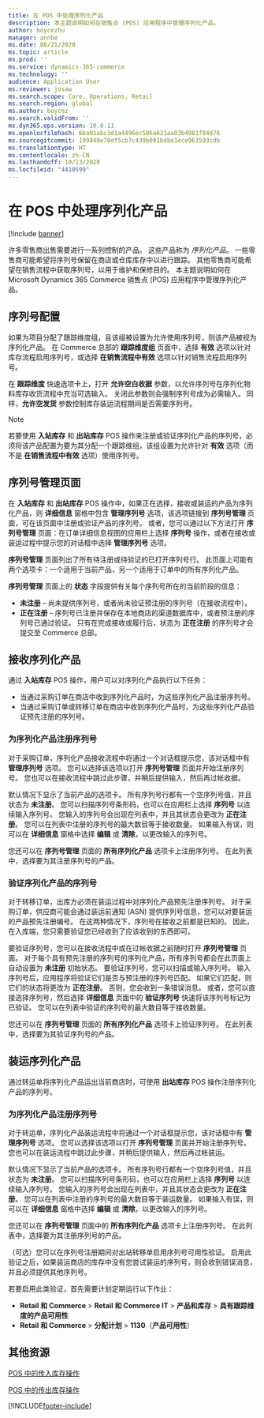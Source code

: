 ```yaml
---
title: 在 POS 中处理序列化产品
description: 本主题说明如何在销售点 (POS) 应用程序中管理序列化产品。
author: boycezhu
manager: annbe
ms.date: 08/21/2020
ms.topic: article
ms.prod: ''
ms.service: dynamics-365-commerce
ms.technology: ''
audience: Application User
ms.reviewer: josaw
ms.search.scope: Core, Operations, Retail
ms.search.region: global
ms.author: boycez
ms.search.validFrom: ''
ms.dyn365.ops.version: 10.0.11
ms.openlocfilehash: 6ba01abc3d1a4496ec586a621aa03b4981f84d76
ms.sourcegitcommit: 199848e78df5cb7c439b001bdbe1ece963593cdb
ms.translationtype: HT
ms.contentlocale: zh-CN
ms.lasthandoff: 10/13/2020
ms.locfileid: "4410599"
---
```

# <a name="work-with-serialized-items-in-the-pos"></a>在 POS 中处理序列化产品

[!include [banner](includes/banner.md)]

许多零售商出售需要进行一系列控制的产品。 这些产品称为 *序列化产品*。 一些零售商可能希望将序列号保留在商店或仓库库存中以进行跟踪。 其他零售商可能希望在销售流程中获取序列号，以用于维护和保修目的。 本主题说明如何在 Microsoft Dynamics 365 Commerce 销售点 (POS) 应用程序中管理序列化产品。

## <a name="serial-number-configurations"></a>序列号配置

如果为项目分配了跟踪维度组，且该组被设置为允许使用序列号，则该产品被视为序列化产品。 在 Commerce 总部的 **跟踪维度组** 页面中，选择 **有效** 选项以针对库存流程启用序列号，或选择 **在销售流程中有效** 选项以针对销售流程启用序列号。

在 **跟踪维度** 快速选项卡上，打开 **允许空白收据** 参数，以允许序列号在序列化物料库存收货流程中充当可选输入。 关闭此参数则会强制序列号成为必需输入。 同样，**允许空发货** 参数控制库存装运流程期间是否需要序列号。

> [!NOTE]
> 若要使用 **入站库存** 和 **出站库存** POS 操作来注册或验证序列化产品的序列号，必须将该产品配置为要为其分配一个跟踪维组，该组设置为允许针对 **有效** 选项（而不是 **在销售流程中有效** 选项）使用序列号。

## <a name="serial-number-management-page"></a>序列号管理页面

在 **入站库存** 和 **出站库存** POS 操作中，如果正在选择，接收或装运的产品为序列化产品，则 **详细信息** 窗格中包含 **管理序列号** 选项，该选项链接到 **序列号管理** 页面，可在该页面中注册或验证产品的序列号。 或者，您可以通过以下方法打开 **序列号管理** 页面：在订单详细信息视图的应用栏上选择 **序列号** 操作，或者在接收或装运过程中提示您的对话框中选择 **管理序列号** 选项。 

**序列号管理** 页面列出了所有待注册或待验证的已打开序列号行。 此页面上可能有两个选项卡：一个适用于当前产品，另一个适用于订单中的所有序列化产品。

**序列号管理** 页面上的 **状态** 字段提供有关每个序列号所在的当前阶段的信息：

- **未注册** – 尚未提供序列号，或者尚未验证预注册的序列号（在接收流程中）。
- **正在注册** – 序列号已注册并保存在本地商店的渠道数据库中，或者预注册的序列号已通过验证。 只有在完成接收或履行后，状态为 **正在注册** 的序列号才会提交至 Commerce 总部。

## <a name="receive-serialized-items"></a>接收序列化产品

通过 **入站库存** POS 操作，用户可以对序列化产品执行以下任务：

- 当通过采购订单在商店中收到序列化产品时，为这些序列化产品注册序列号。
- 当通过采购订单或转移订单在商店中收到序列化产品时，为这些序列化产品验证预先注册的序列号。

### <a name="register-serial-numbers-against-serialized-items"></a>为序列化产品注册序列号

对于采购订单，序列化产品接收流程中将通过一个对话框提示您，该对话框中有 **管理序列号** 选项。 您可以选择该选项以打开 **序列号管理** 页面并开始注册序列号。 您也可以在接收流程中跳过此步骤，并稍后提供输入，然后再过帐收据。

默认情况下显示了当前产品的选项卡。 所有序列号行都有一个空序列号值，并且状态为 **未注册**。 您可以扫描序列号条形码，也可以在应用栏上选择 **序列号** 以连续输入序列号。 您输入的序列号会出现在列表中，并且其状态会更改为 **正在注册**。 您可以在列表中注册的序列号的最大数目等于接收数量。 如果输入有误，则可以在 **详细信息** 窗格中选择 **编辑** 或 **清除**，以更改输入的序列号。

您还可以在 **序列号管理** 页面的 **所有序列化产品** 选项卡上注册序列号。 在此列表中，选择要为其注册序列号的产品。

### <a name="validate-serial-numbers-on-serialized-items"></a>验证序列化产品的序列号

对于转移订单，出库方必须在装运过程中对序列化产品预先注册序列号。 对于采购订单，供应商可能会通过装运前通知 (ASN) 提供序列号信息，您可以对要装运的产品预先注册编号。 在这两种情况下，序列号在接收之前都是已知的。 因此，在入库端，您只需要验证您已经收到了应该收到的东西即可。

要验证序列号，您可以在接收流程中或在过帐收据之前随时打开 **序列号管理** 页面。 对于每个具有预先注册的序列号的序列化产品，所有序列号都会在此页面上自动设置为 **未注册** 初始状态。 要验证序列号，您可以扫描或输入序列号。 输入序列号后，应用程序将验证它们是否与预注册的序列号匹配。 如果它们匹配，则它们的状态将更改为 **正在注册**。 否则，您会收到一条错误消息。 或者，您可以直接选择序列号，然后选择 **详细信息** 页面中的 **验证序列号** 快速将该序列号标记为已验证。 您可以在列表中验证的序列号的最大数目等于接收数量。

您还可以在 **序列号管理** 页面的 **所有序列化产品** 选项卡上验证序列号。 在此列表中，选择要为其验证序列号的产品。

## <a name="ship-serialized-items"></a>装运序列化产品

通过转运单将序列化产品运出当前商店时，可使用 **出站库存** POS 操作注册序列化产品的序列号。

### <a name="register-serial-numbers-against-serialized-items"></a>为序列化产品注册序列号

对于转运单，序列化产品装运流程中将通过一个对话框提示您，该对话框中有 **管理序列号** 选项。 您可以选择该选项以打开 **序列号管理** 页面并开始注册序列号。 您也可以在装运流程中跳过此步骤，并稍后提供输入，然后再过帐装运。

默认情况下显示了当前产品的选项卡。 所有序列号行都有一个空序列号值，并且状态为 **未注册**。 您可以扫描序列号条形码，也可以在应用栏上选择 **序列号** 以连续输入序列号。 您输入的序列号会出现在列表中，并且其状态会更改为 **正在注册**。 您可以在列表中注册的序列号的最大数目等于装运数量。 如果输入有误，则可以在 **详细信息** 窗格中选择 **编辑** 或 **清除**，以更改输入的序列号。

您还可以在 **序列号管理** 页面中的 **所有序列化产品** 选项卡上注册序列号。 在此列表中，选择要为其注册序列号的产品。

（可选）您可以在序列号注册期间对出站转移单启用序列号可用性验证。 启用此验证之后，如果装运商店的库存中没有您尝试装运的序列号，则会收到错误消息，并且必须提供其他序列号。

若要启用此类验证，首先需要计划定期运行以下作业：

- **Retail 和 Commerce** > **Retail 和 Commerce IT** > **产品和库存** > **具有跟踪维度的产品可用性**
- **Retail 和 Commerce** > **分配计划** > **1130**（**产品可用性**）

## <a name="additional-resources"></a>其他资源

[POS 中的传入库存操作](https://docs.microsoft.com/dynamics365/commerce/pos-inbound-inventory-operation)

[POS 中的传出库存操作](https://docs.microsoft.com/dynamics365/commerce/pos-outbound-inventory-operation)


[!INCLUDE[footer-include](../includes/footer-banner.md)]